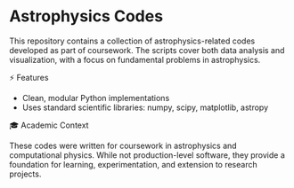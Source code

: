# Astrophysics Codes

This repository contains a collection of astrophysics-related codes developed as part of coursework. The scripts cover both data analysis and visualization, with a focus on fundamental problems in astrophysics.

⚡ Features

- Clean, modular Python implementations
- Uses standard scientific libraries: numpy, scipy, matplotlib, astropy

🎓 Academic Context

These codes were written for coursework in astrophysics and computational physics. While not production-level software, they provide a foundation for learning, experimentation, and extension to research projects.

